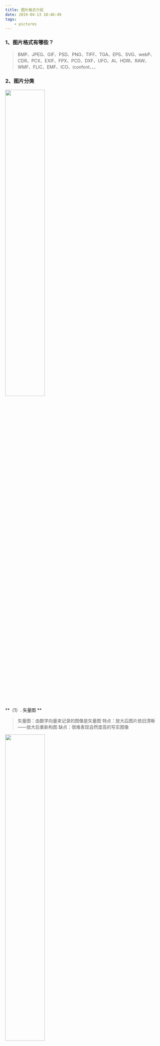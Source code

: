 ```yaml
---
title: 图片格式介绍
date: 2019-04-13 18:46:49
tags:
    - pictures
---
```



### 1、图片格式有哪些？
> BMP、JPEG、GIF、PSD、PNG、TIFF、TGA、EPS、SVG、webP、CDR、PCX、EXIF、FPX、PCD、DXF、UFO、AI、HDRI、RAW、WMF、FLIC、EMF、ICO、iconfont、、、

<!-- more -->

### 2、图片分类
<img src="./pictures/%E5%9B%BE%E7%89%87%E5%88%86%E7%B1%BB.png" width = "50%" />


**（1）. 矢量图 **
> 矢量图：由数学向量来记录的图像是矢量图
> 特点：放大后图片依旧清晰——放大后重新构图
> 缺点：很难表现自然度高的写实图像


<img src="./pictures/%E7%9F%A2%E9%87%8F%E5%9B%BE.png" width = "50%" />



**（2）、位图(Bitmap)**
位图的构成原理 + 有损压缩/无损压缩
> 位图：由一系列像素点组成的图像是位图，位图也称为点阵图
> 特点：
>(1)、放大会看到像素点，呈现锯齿状——放大后单位面积的像素点减少
>(2)、dpi决定图像的清晰度
>(3)、RGB彩色图像——色彩丰富

 
 
<img src="./pictures/%E4%BD%8D%E5%9B%BE.png" width = "50%" />


**两者差别**

   类型     | 位图            | 矢量图
---------------|-------------|---------
构图方式    | 像素点          | 向量
色彩       | 色彩丰富         | 色彩变化少
失真       | 放大、缩小易失真  | 不失真，良好的缩放性
大小       |  大(面积越大,色彩越丰富,越大)           | 小
分类       |  bpm、jpg、gif、psd、png、... | wmf、ai、EPS、SVG、cdr、emf、dxf、...


**位图不同格式的区别 —— 有损压缩、无损压缩**
`
不同格式的图像在记录这些数据时的方式不一样，涉及到有损压缩和无损压缩的区别
`

**（3）.有损压缩**
> 概念：并不完全真是的记录图像上每个像素点的数据信息，去掉那些图像上会被人眼忽略的细节，然后使用附近的颜色通过渐变或其他形式进行填充。
> 
> 特点：能大大降低图像信息的数据量，又不会影响图像的还原效果
> 
> 格式：jpg


**（4）.无损压缩**
> 概念：真实的记录图像上每个像素点的数据信息，为了压缩图像文件的大小会采用一些特殊的算法
> 
> 压缩原理：先判断图像上哪些区域的颜色是相同的，哪些是不同的然后把这些相同的数据信息进行压缩记录，（例如一片蓝色的天空只需要记录起点和终点的位置就可以了），而把不同的数据另外保存（例如天空上的白云和渐变等数据）
> 
> 格式：
> 1、PNG（对图像上所有出现的颜色进行索引，我们把这些颜色成为索引色，PNG8(索引256色)、PNG24(真彩16.7million色)、PNG32(真彩16.7million色)）
> 2、GIF，索引256色，支持动画


### 3、常用格式介绍

介绍 png、jpg、psd、svg、webp、iconfont

**png —— 主要特性是半透明**

png压缩的原理

```
1、压缩比高于GIF，支持图像透明，无损压缩，质量高
2、可以利用Alpha通道调节图像的透明度(实验)
3、逐次逼近显示，先用低分辨率显示图像，然后逐步提高它的分辨率
4、透明性，用来创建一些有特色的图像
5、流式读/写性能，允许连续读出和写入图像数据
6、PNG的开发目标是改善并取代GIF,PNG 8除了不支持动画外，PNG8有GIF所有的特点，但是比GIF更加具有优势的是它支持alpha透明和更优的压缩（GIF仅支持索引透明）
7、占内存大
8、能在保证不失真的情况下尽可能压缩图像文件的大小
9、对于需要高保真的较复杂的图像，PNG虽然能无损压缩，但图片文件较大，不适合应用在web页面上
10、颜色数越少，文件体积越小
```

**jpg**
```
1、应用最广泛
2、有损压缩
3、将不易被人眼察觉的图像颜色删除
4、较大的压缩比(可达到2:1甚至40:1)
5、尺寸较小，下载速度快，但不支持透明
6、位图，由像素构成，放大变虚
7、JPEG图像存储格式既满足了人眼对色彩和分辨率的要求，又适当的去除了图像中很难被人眼所分辨出的色彩
8、编辑和重新保存JPG格式图像，清晰度下降损失会累积
9、JPG不适用于所含颜色较少、具有大块颜色相近的区域或亮度差异十分明显的较简单的图片
```
“基线”格式的JPG加载过程

<img src="./pictures/%E2%80%9C%E5%9F%BA%E7%BA%BF%E2%80%9D%E6%A0%BC%E5%BC%8F%E7%9A%84JPG%E5%8A%A0%E8%BD%BD%E8%BF%87%E7%A8%8B.gif" width = "50%" />

“连续”格式的JPG加载过程

<img src="./pictures/%E2%80%9C%E8%BF%9E%E7%BB%AD%E2%80%9D%E6%A0%BC%E5%BC%8F%E7%9A%84JPG%E5%8A%A0%E8%BD%BD%E8%BF%87%E7%A8%8B.gif" width = "50%" />

jpg格式保存方式

<img src="./pictures/jpg%E6%A0%BC%E5%BC%8F%E4%BF%9D%E5%AD%98%E6%96%B9%E5%BC%8F.png" width = "50%" />


**psd**
```
1、Photoshop的专用图像格式
2、保存图片的完整信息，图层，透明，通道，文字
3、文件一般较大
```
**svg**
通过记录坐标的形式存储图形信息，SVG使用基于XML的语义化标签结构，由于是DOM结构，你可以通过ID获取SVG元素，并操纵它们

```
1、采用文本来描述对象
2、矢量图形、点阵图像、文本
3、不适用于写实图像和有许多细节的复杂图片
4、可用于数据可视化
5、支持动画、透明、缩放
```

**webp —— 谷歌发明的新格式，存在兼容性（chrome、opera）**

目标：减少文件大小，但达到和JPEG格式相同的图片质量，希望能够减少图片档在网络上的发送时间

重点看一下

```
1、支持动画
2、牺牲图片质量来降低图片文件大小
3、相同质量的情况下比JPEG文件尺寸小巧许多
4、支持有损压缩和无损压缩的图片文件格式
5、无损压缩后的 WebP 比 PNG 文件少了 45％ 的文件大小，即使png经过压缩，webp可以减少28%的大小
6、更小的图片体积
7、在 JPEG 和 PNG 上的转化效果都非常优秀、稳定和统一
```

**iconfont**
```
1、矢量图标
2、引入字体
3、便于调整大小、颜色
```
**gif**
```
1、动画
2、支持透明背景
3、适用于多种操作系统，压缩比高
4、色域不太广,只支持256种颜色
```

### 4、应用介绍

**1、前端使用何种图片格式**
```
1、一般层次丰富颜色较多的图像采用JPG存储，而颜色简单对比强烈的则需要采用PNG
2、有些矢量工具绘制的图像由于采用较多的滤镜特效也会形成丰富的色彩层次，这个时候就需要采用JPG进行存储了
3、基本视觉元素，如容器的背景、按钮、导航的背景等应该尽量用PNG格式进行存储，这样才能更好的保证设计品质


照片用 JPG。
动画用 GIF。
Logo、Icon 等小图用 PNG-8。
```
<img src="./pictures/%E5%A6%82%E4%BD%95%E9%80%89%E6%8B%A9%E5%9B%BE%E7%89%87.jpeg" width = "50%" />


**2、加载的图片太多、太大怎么办**
```
1、将图片和应用分离，防止高I/O负载而崩溃，同一时间对同一域名下的资源的并发请求数目限制
2、压缩
3、懒加载
4、css雪碧图css Sprites
5、将图片压缩成base64格式来节约请求
```

**3、前端图像处理工具**
1、[tinypng.com](https://tinypng.com/)
2、[腾讯智图](http://zhitu.isux.us/)
3、[pngcrush](https://pngcrush.com/)
4、...



**[tinypng.com](https://tinypng.com/)**
> 更好的压缩算法，而且通过智能地减少颜色数，达到有效的压缩。
> 压缩比高，失真小

**[腾讯智图](http://zhitu.isux.us/)**
> 除了 PNG 和 JPG ，还支持 WebP
> 可以直接看到压缩后的图片大小

**[pngcrush](https://pngcrush.com/)**
> 
> 可以批量压缩图片
> 可减少40%的大小



#### 4、图片懒加载的原理


<img src="./pictures/%E6%87%92%E5%8A%A0%E8%BD%BD.png" width = "50%" />